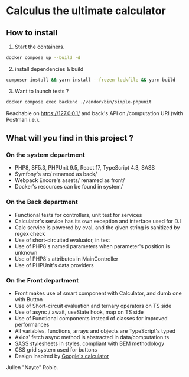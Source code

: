# Calculus the ultimate calculator

## How to install

1. Start the containers.
```bash
docker compose up --build -d
```
2. install dependencies & build
```bash
composer install && yarn install --frozen-lockfile && yarn build
```
3. Want to launch tests ?
```bash
docker compose exec backend ./vendor/bin/simple-phpunit
```

Reachable on https://127.0.0.1/ and back's API on /computation URI (with Postman i.e.).

## What will you find in this project ?

### On the system department

* PHP8, SF5.3, PHPUnit 9.5, React 17, TypeScript 4.3, SASS
* Symfony's src/ renamed as back/
* Webpack Encore's assets/ renamed as front/
* Docker's resources can be found in system/

### On the Back department

* Functional tests for controllers, unit test for services
* Calculator's service has its own exception and interface used for D.I
* Calc service is powered by eval, and the given string is sanitized by regex check
* Use of short-circuited evaluator, in test
* Use of PHP8's named parameters when parameter's position is unknown
* Use of PHP8's attributes in MainController
* Use of PHPUnit's data providers

### On the Front department

* Front makes use of smart component with Calculator, and dumb one with Button 
* Use of Short-circuit evaluation and ternary operators on TS side
* Use of async / await, useState hook, map on TS side
* Use of Functional components instead of classes for improved performances
* All variables, functions, arrays and objects are TypeScript's typed
* Axios' fetch async method is abstracted in data/computation.ts
* SASS stylesheets in styles, compliant with BEM methodology
* CSS grid system used for buttons
* Design inspired by [Google's calculator](https://www.google.com/search?client=firefox-b-d&q=calculator)

Julien "Nayte" Robic.